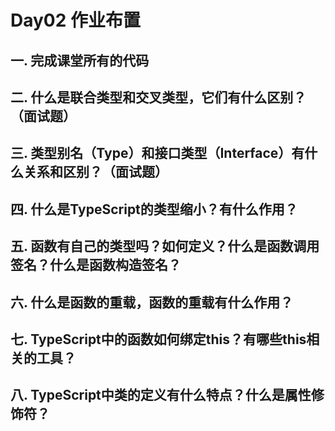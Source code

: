 # Day02 作业布置

## 一. 完成课堂所有的代码









## 二. 什么是联合类型和交叉类型，它们有什么区别？（面试题）



## 三. 类型别名（Type）和接口类型（Interface）有什么关系和区别？（面试题）



## 四. 什么是TypeScript的类型缩小？有什么作用？





## 五. 函数有自己的类型吗？如何定义？什么是函数调用签名？什么是函数构造签名？



## 六. 什么是函数的重载，函数的重载有什么作用？



## 七. TypeScript中的函数如何绑定this？有哪些this相关的工具？





## 八. TypeScript中类的定义有什么特点？什么是属性修饰符？























































































